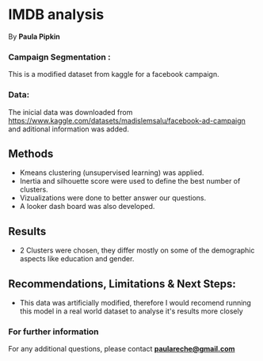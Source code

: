 # IMDB analysis

By **Paula Pipkin** 

### Campaign Segmentation :

This is a modified dataset from kaggle for a facebook campaign.


### Data:

The inicial data was downloaded from https://www.kaggle.com/datasets/madislemsalu/facebook-ad-campaign and aditional information was added.


## Methods

- Kmeans clustering (unsupervised learning) was applied.  
- Inertia and silhouette score were used to define the best number of clusters.
- Vizualizations were done to better answer our questions.
- A looker dash board was also developed.


## Results


-  2 Clusters were chosen, they differ mostly on some of the demographic aspects like education and gender.

 
## Recommendations, Limitations & Next Steps:

- This data was artificially modified, therefore I would recomend running this model in a real world dataset to analyse it's results more closely

### For further information


For any additional questions, please contact **paulareche@gmail.com**

